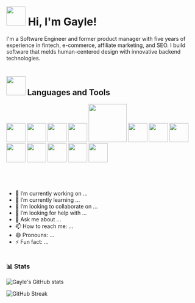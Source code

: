 
<link rel="stylesheet" href="https://cdn.jsdelivr.net/gh/devicons/devicon@v2.15.1/devicon.min.css">
          
<h1><img src="https://media.giphy.com/media/mGcNjsfWAjY5AEZNw6/giphy.gif" width="50"> Hi, I'm Gayle!</h1>

I'm a Software Engineer and former product manager with five years of experience in fintech, e-commerce, affiliate marketing, and SEO. I build software that melds human-centered design with innovative backend technologies.

#

## <img src="https://media.giphy.com/media/VgCDAzcKvsR6OM0uWg/giphy.gif" width="50"> Languages and Tools
<p>
  <img src="https://cdn.jsdelivr.net/gh/devicons/devicon/icons/javascript/javascript-original.svg" width="50" />
  <img src="https://cdn.jsdelivr.net/gh/devicons/devicon/icons/nodejs/nodejs-original-wordmark.svg" width="50" />
  <img src="https://cdn.jsdelivr.net/gh/devicons/devicon/icons/express/express-original-wordmark.svg" width="50" />
  <img src="https://cdn.jsdelivr.net/gh/devicons/devicon/icons/amazonwebservices/amazonwebservices-plain-wordmark.svg" width="50" />
  <img src="https://cdn.jsdelivr.net/gh/devicons/devicon/icons/tailwindcss/tailwindcss-original-wordmark.svg" width="100" />
  <img src="https://cdn.jsdelivr.net/gh/devicons/devicon/icons/html5/html5-plain-wordmark.svg" width="50" />
  <img src="https://cdn.jsdelivr.net/gh/devicons/devicon/icons/css3/css3-original-wordmark.svg" width="50" />
  <img src="https://cdn.jsdelivr.net/gh/devicons/devicon/icons/sass/sass-original.svg" width="50" />
  <img src="https://cdn.jsdelivr.net/gh/devicons/devicon/icons/react/react-original-wordmark.svg" width="50" />
  <img src="https://cdn.jsdelivr.net/gh/devicons/devicon/icons/python/python-original-wordmark.svg" width="50" />
  <img src="https://cdn.jsdelivr.net/gh/devicons/devicon/icons/postgresql/postgresql-original-wordmark.svg" width="50" />
  <img src="https://cdn.jsdelivr.net/gh/devicons/devicon/icons/mysql/mysql-plain-wordmark.svg" width="50" />
  <img src="https://cdn.jsdelivr.net/gh/devicons/devicon/icons/kubernetes/kubernetes-plain-wordmark.svg" width="50" />
</p>



<br />

#

- 🔭 I’m currently working on ...
- 🌱 I’m currently learning ...
- 👯 I’m looking to collaborate on ...
- 🤔 I’m looking for help with ...
- 💬 Ask me about ...
- 📫 How to reach me: ...
- 😄 Pronouns: ...
- ⚡ Fun fact: ...

#

### 📊 Stats

![Gayle's GitHub stats](https://github-readme-stats.vercel.app/api?username=gaylem&show_icons=true&theme=gruvbox)

![GitHub Streak](https://streak-stats.demolab.com?user=gaylem&theme=gruvbox&border_radius=4.5)

